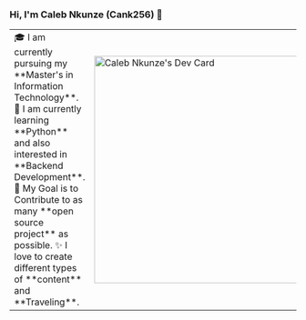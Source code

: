 ### Hi, I'm Caleb Nkunze (Cank256) 👋

<table>
<tr>
  <td valign="center">
    🎓 I am currently pursuing my **Master's in Information Technology**.
    🌱 I am currently learning **Python** and also interested in **Backend Development**.
    🎯 My Goal is to Contribute to as many **open source project** as possible.
    ✨ I love to create different types of **content** and **Traveling**.
<td >
    <a href="https://app.daily.dev/cank256"><img src="https://api.daily.dev/devcards/3e7c6d35c0e04b2796d327183335d1d9.png?r=pl9" width="400" alt="Caleb Nkunze's Dev Card"/></a>
  </td>
</tr>
</table>

<!--
**Cank256/Cank256** is a ✨ _special_ ✨ repository because its `README.md` (this file) appears on your GitHub profile.

Here are some ideas to get you started:

- 🔭 I’m currently working on ...
- 🌱 I’m currently learning ...
- 👯 I’m looking to collaborate on ...
- 🤔 I’m looking for help with ...
- 💬 Ask me about ...
- 📫 How to reach me: ...
- 😄 Pronouns: ...
- ⚡ Fun fact: ...
-->
